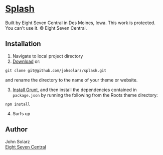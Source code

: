 # [Splash](http://eightsevencentral.com/)

Built by Eight Seven Central in Des Moines, Iowa. This work is protected. You can't use it. © Eight Seven Central.

## Installation

1. Navigate to local project directory
2. [Download](https://github.com/johnsolarz/splash/zipball/master) or:
```
git clone git@github.com/johsolarz/splash.git
```
and rename the directory to the name of your theme or website.

3. [Install Grunt](http://gruntjs.com/getting-started), and then install the dependencies contained in `package.json` by running the following from the Roots theme directory:
```
npm install
```
4. Surfs up

## Author

John Solarz<br>
[Eight Seven Central](http://eightsevencentral.com)

